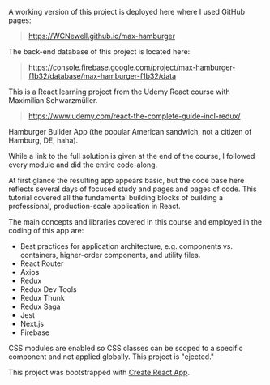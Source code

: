 A working version of this project is deployed here where I used GitHub pages:

>https://WCNewell.github.io/max-hamburger

The back-end database of this project is located here:

>https://console.firebase.google.com/project/max-hamburger-f1b32/database/max-hamburger-f1b32/data

This is a React learning project from the Udemy React course with Maximilian Schwarzmüller.

>https://www.udemy.com/react-the-complete-guide-incl-redux/

Hamburger Builder App (the popular American sandwich, not a citizen of Hamburg, DE, haha).

While a link to the full solution is given at the end of the course, I followed every module and did the entire code-along. 

At first glance the resulting app appears basic, but the code base here reflects several days of focused study and pages and pages of code. This tutorial covered all the fundamental building blocks of building a professional, production-scale application in React. 

The main concepts and libraries covered in this course and employed in the coding of this app are:

* Best practices for application architecture, e.g. components vs. containers, higher-order components, and utility files.
* React Router
* Axios
* Redux
* Redux Dev Tools
* Redux Thunk
* Redux Saga
* Jest
* Next.js
* Firebase

CSS modules are enabled so CSS classes can be scoped to a specific component and not applied globally. This project is "ejected."

This project was bootstrapped with [Create React App](https://github.com/facebookincubator/create-react-app).
